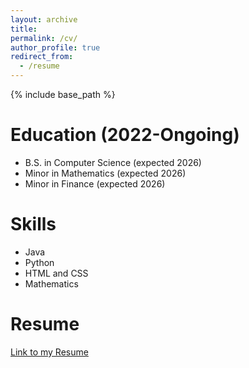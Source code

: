 ```yaml
---
layout: archive
title: 
permalink: /cv/
author_profile: true
redirect_from:
  - /resume
---
```


{% include base_path %}


Education (2022-Ongoing)
======
* B.S. in Computer Science (expected 2026)
* Minor in Mathematics (expected 2026)
* Minor in Finance (expected 2026)

[//]: # (Work experience)

[//]: # (======)

[//]: # (* Summer 2015: Research Assistant)

[//]: # (  * Github University)

[//]: # (  * Duties included: Tagging issues)

[//]: # (  * Supervisor: Professor Git)

[//]: # ()
[//]: # (* Fall 2015: Research Assistant)

[//]: # (  * Github University)

[//]: # (  * Duties included: Merging pull requests)

[//]: # (  * Supervisor: Professor Hub)
  
Skills
======
* Java
* Python
* HTML and CSS
* Mathematics

Resume
======
[Link to my Resume](/files/UPDATED_RESUME.pdf)




